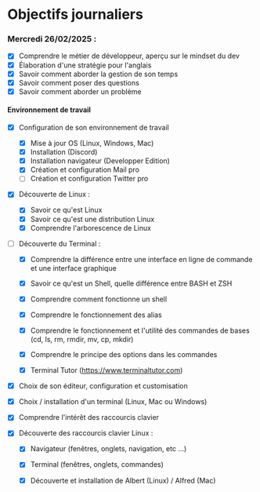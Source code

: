 # Objectifs journaliers

### Mercredi 26/02/2025 :


* [x] Comprendre le métier de développeur, aperçu sur le mindset du dev
* [x] Élaboration d'une stratégie pour l'anglais
* [x] Savoir comment aborder la gestion de son temps
* [x] Savoir comment poser des questions
* [x] Savoir comment aborder un problème

#### Environnement de travail

* [x] Configuration de son environnement de travail
  * [x] Mise à jour OS (Linux, Windows, Mac)
  * [x] Installation (Discord)
  * [x] Installation navigateur (Developper Edition)
  * [x] Création et configuration Mail pro 
  * [ ] Création et configuration Twitter pro 

* [x] Découverte de Linux :
  * [x] Savoir ce qu'est Linux
  * [x] Savoir ce qu'est une distribution Linux
  * [x] Comprendre l'arborescence de Linux

* [ ] Découverte du Terminal : 
  * [x] Comprendre la différence entre une interface en ligne de commande et une interface graphique
  * [x] Savoir ce qu'est un Shell, quelle différence entre BASH et ZSH 
  * [x] Comprendre comment fonctionne un shell
  * [x] Comprendre le fonctionnement des alias
  * [x] Comprendre le fonctionnement et l'utilité des commandes de bases (cd, ls, rm, rmdir, mv, cp, mkdir)
  * [x] Comprendre le principe des options dans les commandes
  * [x] Terminal Tutor (https://www.terminaltutor.com)


* [x] Choix de son éditeur, configuration et customisation
* [x] Choix / installation d'un terminal (Linux, Mac ou Windows)

* [x] Comprendre l'intérêt des raccourcis clavier
* [x] Découverte des raccourcis clavier Linux : 
  * [x] Navigateur (fenêtres, onglets, navigation, etc …)
  * [x] Terminal (fenêtres, onglets, commandes)
  * [x] Découverte et installation de Albert (Linux) / Alfred (Mac)

